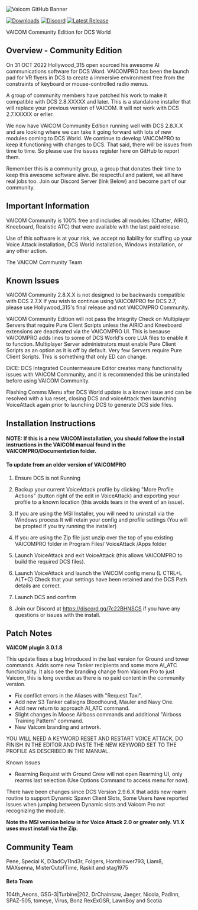 
![Vaicom GitHub Banner](https://github.com/user-attachments/assets/f7522f44-efb5-427e-b99f-868a09429806)


[![Downloads](https://img.shields.io/github/downloads/Penecruz/VAICOMPRO-Community/total?logo=GitHub)](https://github.com/Penecruz/VAICOMPRO-Community/releases/latest)
[![Discord](https://img.shields.io/discord/736032844274728961?logo=Discord)](https://discord.gg/7c22BHNSCS)
[![Latest Release](https://img.shields.io/github/v/release/Penecruz/VAICOMPRO-Community?logo=GitHub)](https://github.com/Penecruz/VAICOMPRO-Community/releases/latest)

VAICOM Community Edition for DCS World

## Overview - Community Edition

On 31 OCT 2022 Hollywood_315 open sourced his awesome AI communications software for DCS Word. VAICOMPRO has been the launch pad for VR flyers in DCS to create a
immersive environment free from the constraints of keyboard or mouse-controlled radio menus.

A group of community members have patched his work to make it compatible with DCS 2.8.XXXXX and later. This is a standalone installer that will replace your previous version of VAICOM. It will not work with DCS 2.7.XXXXX or erlier.

We now have VAICOM Community Edition running well with DCS 2.8.X.X and are looking where we can take it going forward with lots of new modules coming to DCS World.
We continue to develop VAICOMPRO to keep it functioning with changes to DCS. That said, there will be issues from time to time. So please use the issues register here on GitHub to report them.

Remember this is a community group, a group that donates their time to keep this awesome software alive. Be respectful and patient, we all have real jobs too. Join our Discord Server (link Below) and become part of our community.

## Important Information

VAICOM Community is 100% free and includes all modules (Chatter, AIRIO, Kneeboard, Realistic ATC) that were available with the last paid release.

Use of this software is at your risk, we accept no liability for stuffing up your Voice Attack installation, DCS World installation, Windows installation, or any other action.

The VAICOM Community Team

## Known Issues

VAICOM Community 2.8.X.X is not designed to be backwards compatible with DCS 2.7.X If you wish to continue using VAICOMPRO for DCS 2.7, please use Hollywood_315's final release and not VAICOMPRO Community.

VAICOM Community Edition will not pass the Integrity Check on Multiplayer Servers that require Pure Client Scripts unless the AIRIO and Kneeboard extensions are deactivated via the VAICOMPRO UI.
This is because VAICOMPRO adds lines to some of DCS World's core LUA files to enable it to function. Multiplayer Server administrators must enable Pure Client Scripts as an option as it is off by default. Very few Servers require Pure Client Scripts. This is something that only ED can change.

DiCE: DCS Integrated Countermeasure Editor creates many functionality issues with VAICOM Community, and it is recommended this be uninstalled before using VAICOM Community.

Flashing Comms Menu after DCS World update is a known issue and can be resolved with a lua reset, closing DCS and voiceAttack then launching VoiceAttack again prior to launching DCS to generate DCS side files.

## Installation Instructions

#### NOTE: If this is a new VAICOM installation, you should follow the install instructions in the VAICOM manual found in the VAICOMPRO/Documentation folder.
	
#### To update from an older version of VAICOMPRO


1. Ensure DCS is not Running

2. Backup your current VoiceAttack profile by clicking "More Profile Actions" (button right of the edit in VoiceAttack) and exporting your profile to a known location (this avoids tears in the event of an issue).

3. If you are using the MSI Installer, you will need to uninstall via the Windows process It will retain your config and profile settings (You will be propted if you try running the installer)

4. If you are using the Zip file just unzip over the top of you existing VAICOMPRO folder in Program Files/ VoiceAttack /Apps folder

5. Launch VoiceAttack and exit VoiceAttack (this allows VAICOMPRO to build the required DCS files).
	
6. Launch VoiceAttack and launch the VAICOM config menu (L CTRL+L ALT+C) Check that your settings have been retained and the DCS Path details are correct.

7. Launch DCS and confirm 

8. Join our Discord at https://discord.gg/7c22BHNSCS if you have any questions or issues with the install.

## Patch Notes


**VAICOM plugin 3.0.1.8**

This update fixes a bug Introduced in the last version for Ground and tower commands. Adds some new Tanker recipients and some more AI_ATC functionality. It also see the branding change from Vaicom Pro to just Vaicom, this is long overdue as there is no paid content in the community version.

-	Fix conflict errors in the Aliases with "Request Taxi".
-	Add new S3 Tanker callsigns Bloodhound, Mauler and Navy One.
-	Add new return to approach AI_ATC command.
-	Slight changes in Moose Airboss commands and additional "Airboss Training Pattern" command.
-	New Vaicom branding and artwork.


YOU WILL NEED A KEYWORD RESET AND RESTART VOICE ATTACK, DO FINISH IN THE EDITOR AND PASTE THE NEW KEYWORD SET TO THE PROFILE AS DESCRIBED IN THE MANUAL.

Known Issues

-	Rearming Request with Ground Crew will not open Rearming UI, only rearms last selection (Use Options Command to access menu for now).

There have been changes since DCS Version 2.9.6.X that adds new rearm routine to support
Dynamic Spawn Client Slots, Some Users have reported issues when jumping between Dynamic slots and Vaicom Pro not recognizing the module.

**Note the MSI version below is for Voice Attack 2.0 or greater only. V1.X uses must install via the Zip.**

## Community Team

Pene, Special K, D3adCy11nd3r, Folgers, Hornblower793, Liam8, MAXsenna, MisterOutofTime, Raskit and stag1975

#### Beta Team
104th_Aeons, GSG-3|Turbine|202, DrChainsaw, Jaeger, Nicola, Padinn, SPAZ-505, tomeye, Virus, Bonz RexExGSR, LawnBoy and Scotia
